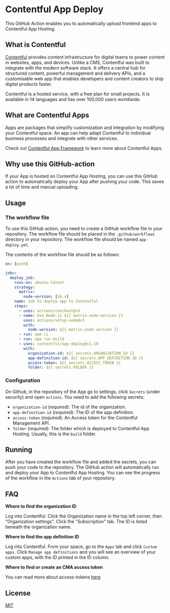 # Contentful App Deploy

This GitHub Action enables you to automatically upload frontend apps to Contentful App Hosting.

## What is Contentful

[Contentful](https://www.contentful.com/) provides content infrastructure for digital teams to power content in websites, apps, and devices. Unlike a CMS, Contentful was built to integrate with the modern software stack. It offers a central hub for structured content, powerful management and delivery APIs, and a customisable web app that enables developers and content creators to ship digital products faster.

Contentful is a hosted service, with a free plan for small projects. It is available in 14 languages and has over 100,000 users worldwide.

## What are Contentful Apps

Apps are packages that simplify customization and integration by modifying your Contentful space. An app can help adapt Contentful to individual business processes and integrate with other services.

Check out [Contentful App Framework](https://www.contentful.com/developers/docs/extensibility/app-framework/) to learn more about Contentful Apps.

## Why use this GitHub-action

If your App is hosted on Contentful App Hosting, you can use this GitHub action to automatically deploy your App after pushing your code. This saves a lot of time and manual uploading.

## Usage

### The workflow file

To use this GitHub action, you need to create a GitHub workflow file in your repository. The workflow file should be placed in the `.github/workflows` directory in your repository. The workflow file should be named `app-deploy.yml`.

The contents of the workflow file should be as follows:

```yaml
on: [push]

jobs:
  deploy_job:
    runs-on: ubuntu-latest
    strategy:
      matrix:
        node-version: [16.x]
    name: Job to deploy app to Contentful
    steps:
      - uses: actions/checkout@v3
      - name: Use Node.js ${{ matrix.node-version }}
        uses: actions/setup-node@v3
        with:
          node-version: ${{ matrix.node-version }}
      - run: npm ci
      - run: npm run build
      - uses: contentful/app-deploy@v1.10
        with:
          organization-id: ${{ secrets.ORGANIZATION_ID }}
          app-definition-id: ${{ secrets.APP_DEFINITION_ID }}
          access-token: ${{ secrets.ACCESS_TOKEN }}
          folder: ${{ secrets.FOLDER }}
```

### Configuration

On Github, in the repository of the App go to settings, click `Secrets` (under security) and open `actions`. You need to add the following secrets:

- `organization-id` (_required_): The id of the organization.
- `app-definition-id` (_required_): The ID of the app definition.
- `access-token` (_required_): An Access token for the Contentful Management API.
- `folder` (_required_): The folder which is deployed to Contentful App Hosting. Usually, this is the `build` folder.

## Running

After you have created the workflow file and added the secrets, you can push your code to the repository. The GitHub action will automatically run and deploy your App to Contentful App Hosting.
You can see the progress of the workflow in the `Actions` tab of your repository.

## FAQ

**Where to find the organization ID**

Log into Contentful.
Click the Organization name in the top left corner, then "Organization settings".
Click the "Subscription" tab. The ID is listed beneath the organization name.

**Where to find the app definition ID**

Log into Contentful.
From your space, go to the `Apps` tab and click `Custom apps`.
Click `Manage app definitions` and you will see an overview of your custom apps, with the ID printed in the ID column.

**Where to find or create an CMA access token**

You can read more about access-tokens [here](https://www.contentful.com/help/personal-access-tokens/)

## License

[MIT](LICENSE)
